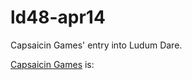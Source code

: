 ld48-apr14
==========

Capsaicin Games' entry into Ludum Dare.

[Capsaicin Games](https://twitter.com/capsaicingames) is:

